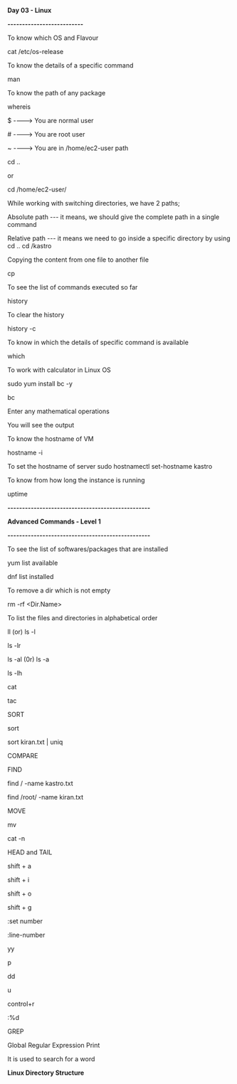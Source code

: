 **Day 03 - Linux**

**--------------------------**

To know which OS and Flavour

cat /etc/os-release



To know the details of a specific command

man <CommandName>



To know the path of any package

whereis <PackageName>



$ ----> You are normal user

\# ----> You are root user

~ ----> You are in /home/ec2-user path



cd .. 

or

cd /home/ec2-user/	



While working with switching directories, we have 2 paths;

Absolute path --- it means, we should give the complete path in a single command

Relative path --- it means we need to go inside a specific directory by using cd .. cd /kastro



Copying the content from one file to another file

cp <File1Name> <File2Name>



To see the list of commands executed so far

history



To clear the history

history -c



To know in which the details of specific command is available

which <CommandName>



To work with calculator in Linux OS

sudo yum install bc -y

bc

Enter any mathematical operations

You will see the output



To know the hostname of VM

hostname -i



To set the hostname of server
sudo hostnamectl set-hostname kastro



To know from how long the instance is running

uptime



**-------------------------------------------------**

**Advanced Commands - Level 1**

**-------------------------------------------------**

To see the list of softwares/packages that are installed

yum list available

dnf list installed



To remove a dir which is not empty

rm -rf <Dir.Name>



To list the files and directories in alphabetical order

ll (or) ls -l



ls -lr



ls -al (0r) ls -a



ls -lh



cat

tac



SORT

sort <FileName>

sort kiran.txt | uniq



COMPARE



FIND

find / -name kastro.txt

find /root/ -name kiran.txt



MOVE

mv <CurrentFileName> <NewFileName>



cat -n <FileName>



HEAD and TAIL





shift + a

shift + i

shift + o

shift + g



:set number

:line-number

yy

p

dd

u

control+r



:%d



GREP

Global Regular Expression Print

It is used to search for a word

































**Linux Directory Structure**






